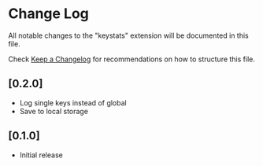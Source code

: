 # Change Log

All notable changes to the "keystats" extension will be documented in this file.

Check [Keep a Changelog](http://keepachangelog.com/) for recommendations on how to structure this file.

## [0.2.0]

- Log single keys instead of global
- Save to local storage

## [0.1.0]

- Initial release
